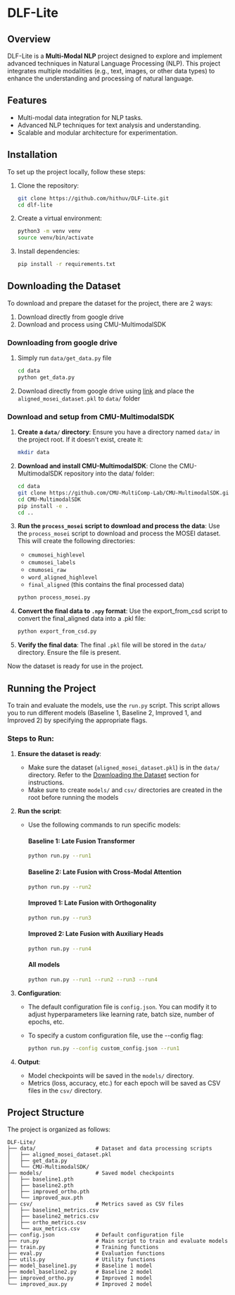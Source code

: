# DLF-Lite

## Overview
DLF-Lite is a **Multi-Modal NLP** project designed to explore and implement advanced techniques in Natural Language Processing (NLP). This project integrates multiple modalities (e.g., text, images, or other data types) to enhance the understanding and processing of natural language.

## Features
- Multi-modal data integration for NLP tasks.
- Advanced NLP techniques for text analysis and understanding.
- Scalable and modular architecture for experimentation.

## Installation
To set up the project locally, follow these steps:

1. Clone the repository:
   ```bash
   git clone https://github.com/hithuv/DLF-Lite.git
   cd dlf-lite
   ```
2. Create a virtual environment:
    ```bash
    python3 -m venv venv
    source venv/bin/activate
    ```
3. Install dependencies:
    ```bash
    pip install -r requirements.txt
    ```


## Downloading the Dataset

To download and prepare the dataset for the project, there are 2 ways:

1. Download directly from google drive
2. Download and process using CMU-MultimodalSDK

### Downloading from google drive

1. Simply run `data/get_data.py` file
    ```bash
    cd data
    python get_data.py
    ```

2. Download directly from google drive using [link](https://drive.google.com/drive/u/1/folders/1BTFoX4LmaFdA6ikGZcj8KNh7DyDHFQCH) and place the `aligned_mosei_dataset.pkl` to `data/` folder

### Download and setup from CMU-MultimodalSDK

1. **Create a `data/` directory**:
   Ensure you have a directory named `data/` in the project root. If it doesn't exist, create it:
   ```bash
   mkdir data
   ```
2. **Download and install CMU-MultimodalSDK**:
    Clone the CMU-MultimodalSDK repository into the data/ folder:
    ```bash
    cd data
    git clone https://github.com/CMU-MultiComp-Lab/CMU-MultimodalSDK.git
    cd CMU-MultimodalSDK
    pip install -e .
    cd ..
    ```

3. **Run the `process_mosei` script to download and process the data**:
    Use the `process_mosei` script to download and process the MOSEI dataset. This will create the following directories:
    - `cmumosei_highlevel`
    - `cmumosei_labels`
    - `cmumosei_raw`
    - `word_aligned_highlevel`
    - `final_aligned` (this contains the final processed data)
    
    ```bash
    python process_mosei.py
    ```

4. **Convert the final data to `.npy` format**:
    Use the export_from_csd script to convert the final_aligned data into a .pkl file:
    ```bash
    python export_from_csd.py
    ```

5. **Verify the final data**:
    The final `.pkl` file will be stored in the `data/` directory. Ensure the file is present.

Now the dataset is ready for use in the project.

## Running the Project

To train and evaluate the models, use the `run.py` script. This script allows you to run different models (Baseline 1, Baseline 2, Improved 1, and Improved 2) by specifying the appropriate flags.

### Steps to Run:

1. **Ensure the dataset is ready**:
   - Make sure the dataset (`aligned_mosei_dataset.pkl`) is in the `data/` directory. Refer to the [Downloading the Dataset](#downloading-the-dataset) section for instructions. 
   - Make sure to create `models/` and `csv/` directories are created in the root before running the models

2. **Run the script**:
   - Use the following commands to run specific models:

        #### Baseline 1: Late Fusion Transformer
        ```bash
        python run.py --run1
        ```

        #### Baseline 2: Late Fusion with Cross-Modal Attention
        ```bash
        python run.py --run2
        ```

        #### Improved 1: Late Fusion with Orthogonality
        ```bash
        python run.py --run3
        ```

        #### Improved 2: Late Fusion with Auxiliary Heads
        ```bash
        python run.py --run4
        ```

        #### All models
        ```bash
        python run.py --run1 --run2 --run3 --run4
        ```

3. **Configuration**:

    - The default configuration file is `config.json`. You can modify it to adjust hyperparameters like learning rate, batch size, number of epochs, etc.
    - To specify a custom configuration file, use the --config flag:

        ```bash
        python run.py --config custom_config.json --run1
        ```

4. **Output**:

    - Model checkpoints will be saved in the `models/` directory.
    - Metrics (loss, accuracy, etc.) for each epoch will be saved as CSV files in the `csv/` directory.

## Project Structure

The project is organized as follows:

```
DLF-Lite/
├── data/                   # Dataset and data processing scripts
│   ├── aligned_mosei_dataset.pkl
│   ├── get_data.py
│   └── CMU-MultimodalSDK/
├── models/                 # Saved model checkpoints
│   ├── baseline1.pth
│   ├── baseline2.pth
│   ├── improved_ortho.pth
│   └── improved_aux.pth
├── csv/                    # Metrics saved as CSV files
│   ├── baseline1_metrics.csv
│   ├── baseline2_metrics.csv
│   ├── ortho_metrics.csv
│   └── aux_metrics.csv
├── config.json             # Default configuration file
├── run.py                  # Main script to train and evaluate models
├── train.py                # Training functions
├── eval.py                 # Evaluation functions
├── utils.py                # Utility functions
├── model_baseline1.py      # Baseline 1 model
├── model_baseline2.py      # Baseline 2 model
├── improved_ortho.py       # Improved 1 model
└── improved_aux.py         # Improved 2 model
```

